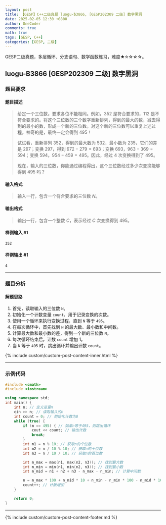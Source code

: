 ```yaml
---
layout: post
title: 【GESP】C++二级真题 luogu-b3866, [GESP202309 二级] 数字黑洞
date: 2025-02-05 12:30 +0800
author: OneCoder
comments: true
math: true
tags: [GESP, C++]
categories: [GESP, 二级]
---
```

GESP二级真题，多层循环、分支语句、数学函数练习，难度★✮☆☆☆。

<!--more-->

## luogu-B3866 [GESP202309 二级] 数字黑洞

### 题目要求

#### 题目描述

>给定一个三位数，要求各位不能相同。例如，$352$ 是符合要求的，$112$ 是不符合要求的。将这个三位数的三个数字重新排列，得到的最大的数，减去得到的最小的数，形成一个新的三位数。对这个新的三位数可以重复上述过程。神奇的是，最终一定会得到 $495$！
>
>试试看，重新排列 $352$，得到的最大数为 $532$，最小数为 $235$，它们的差是 $297$；变换 $297$，得到 $972-279=693$；变换 $693$，$963-369=594$；变换 $594$，$954-459=495$。因此，经过 $4$ 次变换得到了 $495$。
>
>现在，输入的三位数，你能通过编程得出，这个三位数经过多少次变换能够得到 $495$ 吗？

#### 输入格式

>输入一行，包含一个符合要求的三位数 $N$。

#### 输出格式

>输出一行，包含一个整数 $C$，表示经过 $C$ 次变换得到 $495$。

#### 样例输入 #1

```console
352
```

#### 样例输出 #1

```console
4
```

---

### 题目分析

#### 解题思路

1. 首先，读取输入的三位数 `N`。
2. 初始化一个计数变量 `count`，用于记录变换的次数。
3. 使用一个循环来执行变换过程，直到 `N` 等于 `495`。
4. 在每次循环中，首先找到 `N` 的最大数、最小数和中间数。
5. 计算最大数和最小数的差，得到一个新的三位数 `N`。
6. 每次循环结束后，计数 `count` 增加 1。
7. 当 `N` 等于 `495` 时，跳出循环并输出计数 `count`。

{% include custom/custom-post-content-inner.html %}

---

### 示例代码

```cpp
#include <cmath>
#include <iostream>

using namespace std;
int main() {
    int n; // 定义变量n
    cin >> n; // 读取输入的n
    int count = 0; // 初始化计数为0
    while (true) {
        if (n == 495) { // 如果n等于495，则跳出循环
            cout << count; // 输出计数
            break;
        }
        int n1 = n % 10; // 获取n的个位数
        int n2 = n / 10 % 10; // 获取n的十位数
        int n3 = n / 10 / 10; // 获取n的百位数

        int n_max = max(n1, max(n2, n3)); // 找到最大数
        int n_min = min(n1, min(n2, n3)); // 找到最小数
        int n_mid = n1 + n2 + n3 - n_max - n_min; // 计算中间数

        n = n_max * 100 + n_mid * 10 + n_min - n_min * 100 - n_mid * 10 - n_max; // 更新n的值
        count++; // 计数增加
    }

    return 0;
}
```

---

{% include custom/custom-post-content-footer.md %}
